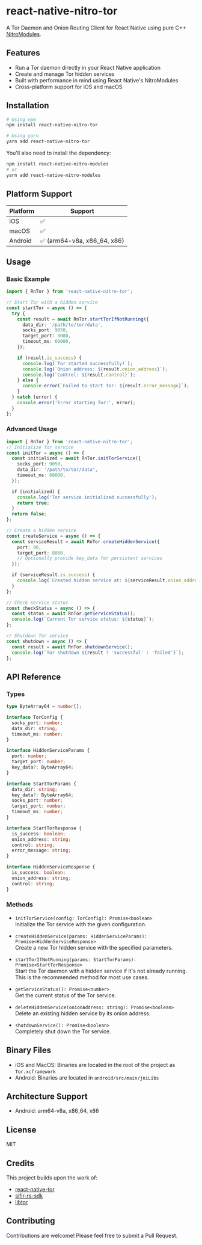 # react-native-nitro-tor

A Tor Daemon and Onion Routing Client for React Native using pure C++ [NitroModules](https://github.com/mrousavy/nitro).

## Features

- Run a Tor daemon directly in your React Native application
- Create and manage Tor hidden services
- Built with performance in mind using React Native's NitroModules
- Cross-platform support for iOS and macOS

## Installation

```bash
# Using npm
npm install react-native-nitro-tor

# Using yarn
yarn add react-native-nitro-tor
```

You'll also need to install the dependency:

```bash
npm install react-native-nitro-modules
# or
yarn add react-native-nitro-modules
```

## Platform Support

| Platform | Support                     |
| -------- | --------------------------- |
| iOS      | ✅                          |
| macOS    | ✅                          |
| Android  | ✅ (arm64-v8a, x86_64, x86) |

## Usage

### Basic Example

```typescript
import { RnTor } from 'react-native-nitro-tor';

// Start Tor with a hidden service
const startTor = async () => {
  try {
    const result = await RnTor.startTorIfNotRunning({
      data_dir: '/path/to/tor/data',
      socks_port: 9050,
      target_port: 8080,
      timeout_ms: 60000,
    });

    if (result.is_success) {
      console.log(`Tor started successfully!`);
      console.log(`Onion address: ${result.onion_address}`);
      console.log(`Control: ${result.control}`);
    } else {
      console.error(`Failed to start Tor: ${result.error_message}`);
    }
  } catch (error) {
    console.error('Error starting Tor:', error);
  }
};
```

### Advanced Usage

```typescript
import { RnTor } from 'react-native-nitro-tor';
// Initialize Tor service
const initTor = async () => {
  const initialized = await RnTor.initTorService({
    socks_port: 9050,
    data_dir: '/path/to/tor/data',
    timeout_ms: 60000,
  });

  if (initialized) {
    console.log('Tor service initialized successfully');
    return true;
  }
  return false;
};

// Create a hidden service
const createService = async () => {
  const serviceResult = await RnTor.createHiddenService({
    port: 80,
    target_port: 8080,
    // Optionally provide key_data for persistent services
  });

  if (serviceResult.is_success) {
    console.log(`Created hidden service at: ${serviceResult.onion_address}`);
  }
};

// Check service status
const checkStatus = async () => {
  const status = await RnTor.getServiceStatus();
  console.log(`Current Tor service status: ${status}`);
};

// Shutdown Tor service
const shutdown = async () => {
  const result = await RnTor.shutdownService();
  console.log(`Tor shutdown ${result ? 'successful' : 'failed'}`);
};
```

## API Reference

### Types

```typescript
type ByteArray64 = number[];

interface TorConfig {
  socks_port: number;
  data_dir: string;
  timeout_ms: number;
}

interface HiddenServiceParams {
  port: number;
  target_port: number;
  key_data?: ByteArray64;
}

interface StartTorParams {
  data_dir: string;
  key_data?: ByteArray64;
  socks_port: number;
  target_port: number;
  timeout_ms: number;
}

interface StartTorResponse {
  is_success: boolean;
  onion_address: string;
  control: string;
  error_message: string;
}

interface HiddenServiceResponse {
  is_success: boolean;
  onion_address: string;
  control: string;
}
```

### Methods

- `initTorService(config: TorConfig): Promise<boolean>`  
  Initialize the Tor service with the given configuration.

- `createHiddenService(params: HiddenServiceParams): Promise<HiddenServiceResponse>`  
  Create a new Tor hidden service with the specified parameters.

- `startTorIfNotRunning(params: StartTorParams): Promise<StartTorResponse>`  
  Start the Tor daemon with a hidden service if it's not already running. This is the recommended method for most use cases.

- `getServiceStatus(): Promise<number>`  
  Get the current status of the Tor service.

- `deleteHiddenService(onionAddress: string): Promise<boolean>`  
  Delete an existing hidden service by its onion address.

- `shutdownService(): Promise<boolean>`  
  Completely shut down the Tor service.

## Binary Files

- iOS and MacOS: Binaries are located in the root of the project as `Tor.xcframework`
- Android: Binaries are located in `android/src/main/jniLibs`

## Architecture Support

- Android: arm64-v8a, x86_64, x86

## License

MIT

## Credits

This project builds upon the work of:

- [react-native-tor](https://github.com/Sifir-io/react-native-tor)
- [sifir-rs-sdk](https://github.com/Sifir-io/sifir-rs-sdk/)
- [libtor](https://github.com/MagicalBitcoin/libtor)

## Contributing

Contributions are welcome! Please feel free to submit a Pull Request.
